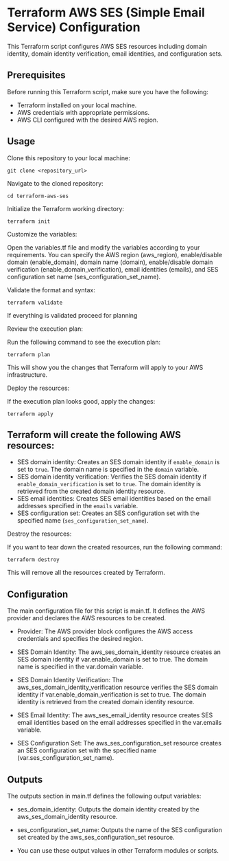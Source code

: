 # Terraform AWS SES (Simple Email Service) Configuration

This Terraform script configures AWS SES resources including domain identity, domain identity verification, email identities, and configuration sets.

## Prerequisites

Before running this Terraform script, make sure you have the following:

- Terraform installed on your local machine.
- AWS credentials with appropriate permissions.
- AWS CLI configured with the desired AWS region.

## Usage

 Clone this repository to your local machine:
```
git clone <repository_url>
```
Navigate to the cloned repository:

```
cd terraform-aws-ses
```

Initialize the Terraform working directory:

```
terraform init
```

Customize the variables:

Open the variables.tf file and modify the variables according to your requirements. You can specify the AWS region (aws_region), enable/disable domain (enable_domain), domain name (domain), enable/disable domain verification (enable_domain_verification), email identities (emails), and SES configuration set name (ses_configuration_set_name).

Validate the format and syntax:

```
terraform validate
```
If everything is validated proceed for planning

Review the execution plan:

Run the following command to see the execution plan:
```
terraform plan
```

This will show you the changes that Terraform will apply to your AWS infrastructure.

Deploy the resources:

If the execution plan looks good, apply the changes:
```
terraform apply
```

## Terraform will create the following AWS resources:

- SES domain identity: Creates an SES domain identity if `enable_domain` is set to `true`. The domain name is specified in the `domain` variable.
- SES domain identity verification: Verifies the SES domain identity if `enable_domain_verification` is set to `true`. The domain identity is retrieved from the created domain identity resource.
- SES email identities: Creates SES email identities based on the email addresses specified in the `emails` variable.
- SES configuration set: Creates an SES configuration set with the specified name (`ses_configuration_set_name`).

Destroy the resources:

If you want to tear down the created resources, run the following command:
```
terraform destroy
```

This will remove all the resources created by Terraform.

## Configuration

The main configuration file for this script is main.tf. It defines the AWS provider and declares the AWS resources to be created.

- Provider: The AWS provider block configures the AWS access credentials and specifies the desired region.

- SES Domain Identity: The aws_ses_domain_identity resource creates an SES domain identity if var.enable_domain is set to true. The domain name is specified in the var.domain variable.

- SES Domain Identity Verification: The aws_ses_domain_identity_verification resource verifies the SES domain identity if var.enable_domain_verification is set to true. The domain identity is retrieved from the created domain identity resource.

- SES Email Identity: The aws_ses_email_identity resource creates SES email identities based on the email addresses specified in the var.emails variable.

- SES Configuration Set: The aws_ses_configuration_set resource creates an SES configuration set with the specified name (var.ses_configuration_set_name).

## Outputs
The outputs section in main.tf defines the following output variables:

- ses_domain_identity: Outputs the domain identity created by the aws_ses_domain_identity resource.

- ses_configuration_set_name: Outputs the name of the SES configuration set created by the aws_ses_configuration_set resource.

- You can use these output values in other Terraform modules or scripts.
